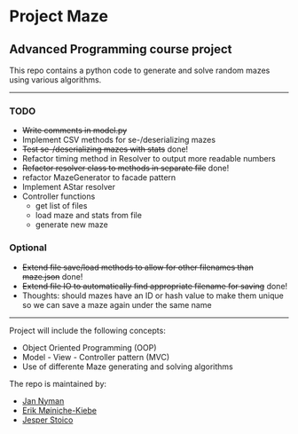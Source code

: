 # Project Maze
## Advanced Programming course project

This repo contains a python code to generate and solve random mazes using various algorithms.

******

### TODO
* ~~Write comments in model.py~~
* Implement CSV methods for se-/deserializing mazes
* ~~Test se-/deserializing mazes with stats~~ done!
* Refactor timing method in Resolver to output more readable numbers
* ~~Refactor resolver class to methods in separate file~~ done!
* refactor MazeGenerator to facade pattern
* Implement AStar resolver
* Controller functions
  * get list of files
  * load maze and stats from file 
  * generate new maze

### Optional
* ~~Extend file save/load methods to allow for other filenames than maze.json~~ done!
* ~~Extend file IO to automatically find appropriate filename for saving~~ done!
* Thoughts: should mazes have an ID or hash value to make them unique so we can save a maze again under the same name

******

Project will include the following concepts:
* Object Oriented Programming (OOP)
* Model - View - Controller pattern (MVC)
* Use of differente Maze generating and solving algorithms

The repo is maintained by:
* [Jan Nyman](https://github.com/M19259)
* [Erik Møiniche-Kiebe](https://github.com/codatr0n)
* [Jesper Stoico](https://github.com/JesperStoico)

